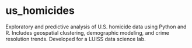# us_homicides
Exploratory and predictive analysis of U.S. homicide data using Python and R. Includes geospatial clustering, demographic modeling, and crime resolution trends. Developed for a LUISS data science lab.
